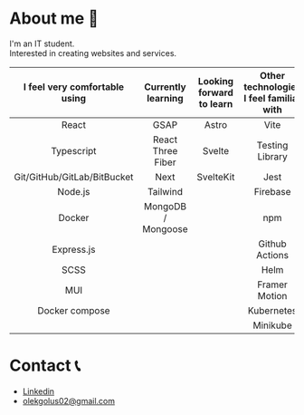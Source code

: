 # About me 🙋

I'm an IT student.                                                                                                                                        
Interested in creating websites and services.

| I feel very comfortable using | Currently learning | Looking forward to learn | Other technologies I feel familiar with |
|:-----------------------------:|:------------------:|:------------------------:|:----------------------------------------:|
|             React             |        GSAP        |           Astro          |                   Vite                  |
|           Typescript          |  React Three Fiber |          Svelte          |             Testing Library             |
|  Git/GitHub/GitLab/BitBucket  |        Next        |         SvelteKit        |                   Jest                  |
|            Node.js            |      Tailwind      |                          |                 Firebase                |
|             Docker            | MongoDB / Mongoose |                          |                   npm                   |
|           Express.js          |                    |                          |              Github Actions             |
|              SCSS             |                    |                          |                   Helm                  |
|              MUI              |                    |                          |              Framer Motion              |
|         Docker compose        |                    |                          |                Kubernetes               |
|                               |                    |                          |                 Minikube                |

# Contact 📞
- [Linkedin](https://www.linkedin.com/in/aleksander-golus-844599220/)
- olekgolus02@gmail.com
